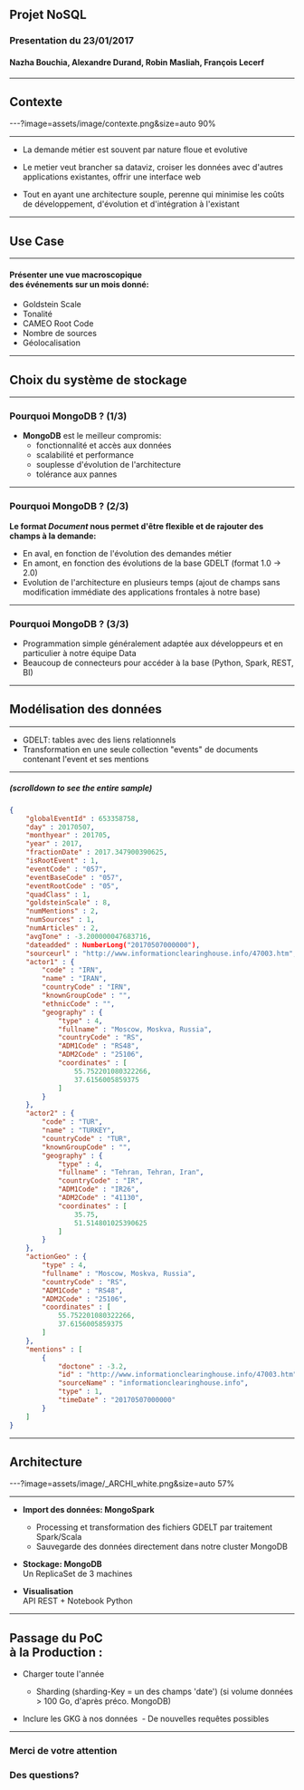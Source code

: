## Projet NoSQL

### Presentation du 23/01/2017
#### Nazha Bouchia, Alexandre Durand, Robin Masliah, François Lecerf

---
## Contexte

---?image=assets/image/contexte.png&size=auto 90%

---
- La demande métier est souvent par nature floue et evolutive

- Le metier veut brancher sa dataviz, croiser les données avec d'autres applications existantes, offrir une interface web
- Tout en ayant une architecture souple, perenne qui minimise les coûts de développement, d'évolution et d'intégration à l'existant

---
## Use Case
---
#### Présenter une vue macroscopique <br> des événements sur un mois donné:
- Goldstein Scale
- Tonalité
- CAMEO Root Code
- Nombre de sources
- Géolocalisation

---

## Choix du système de stockage

---
### Pourquoi MongoDB ? (1/3)
- **MongoDB** est le meilleur compromis:
  - fonctionnalité et accès aux données
  - scalabilité et performance
  - souplesse d'évolution de l'architecture
  - tolérance aux pannes

---
### Pourquoi MongoDB ? (2/3)
**Le format *Document* nous permet d'être flexible et de rajouter des champs à la demande:**
  - En aval, en fonction de l'évolution des demandes métier
  - En amont, en fonction des évolutions de la base GDELT (format 1.0 -> 2.0)
  - Evolution de l'architecture en plusieurs temps (ajout de champs sans modification immédiate des applications frontales à notre base)

---
### Pourquoi MongoDB ? (3/3)
 - Programmation simple généralement adaptée aux développeurs et en particulier à notre équipe Data
 - Beaucoup de connecteurs pour accéder à la base (Python, Spark, REST, BI)

---
## Modélisation des données
---
- GDELT: tables avec des liens relationnels
- Transformation en une seule collection "events" de documents contenant l'event et ses mentions

---
##### (scrolldown to see the entire sample)
```json
{
	"globalEventId" : 653358758,
	"day" : 20170507,
	"monthyear" : 201705,
	"year" : 2017,
	"fractionDate" : 2017.347900390625,
	"isRootEvent" : 1,
	"eventCode" : "057",
	"eventBaseCode" : "057",
	"eventRootCode" : "05",
	"quadClass" : 1,
	"goldsteinScale" : 8,
	"numMentions" : 2,
	"numSources" : 1,
	"numArticles" : 2,
	"avgTone" : -3.200000047683716,
	"dateadded" : NumberLong("20170507000000"),
	"sourceurl" : "http://www.informationclearinghouse.info/47003.htm",
	"actor1" : {
		"code" : "IRN",
		"name" : "IRAN",
		"countryCode" : "IRN",
		"knownGroupCode" : "",
		"ethnicCode" : "",
		"geography" : {
			"type" : 4,
			"fullname" : "Moscow, Moskva, Russia",
			"countryCode" : "RS",
			"ADM1Code" : "RS48",
			"ADM2Code" : "25106",
			"coordinates" : [
				55.752201080322266,
				37.6156005859375
			]
		}
	},
	"actor2" : {
		"code" : "TUR",
		"name" : "TURKEY",
		"countryCode" : "TUR",
		"knownGroupCode" : "",
		"geography" : {
			"type" : 4,
			"fullname" : "Tehran, Tehran, Iran",
			"countryCode" : "IR",
			"ADM1Code" : "IR26",
			"ADM2Code" : "41130",
			"coordinates" : [
				35.75,
				51.514801025390625
			]
		}
	},
	"actionGeo" : {
		"type" : 4,
		"fullname" : "Moscow, Moskva, Russia",
		"countryCode" : "RS",
		"ADM1Code" : "RS48",
		"ADM2Code" : "25106",
		"coordinates" : [
			55.752201080322266,
			37.6156005859375
		]
	},
	"mentions" : [
		{
			"doctone" : -3.2,
			"id" : "http://www.informationclearinghouse.info/47003.htm",
			"sourceName" : "informationclearinghouse.info",
			"type" : 1,
			"timeDate" : "20170507000000"
		}
	]
}
```

---
## Architecture

[comment]: <> (---?image=assets/image/_ARCHI.png&size=auto 58%)

---?image=assets/image/_ARCHI_white.png&size=auto 57%

---
- **Import des données: MongoSpark**  
  - Processing et transformation des fichiers GDELT par traitement Spark/Scala  
  - Sauvegarde des données directement dans notre cluster MongoDB

- **Stockage: MongoDB**  
Un ReplicaSet de 3 machines

- **Visualisation**  
API REST + Notebook Python

---

## Passage du PoC <br> à la Production :

- Charger toute l'année
  - Sharding (sharding-Key = un des champs 'date')
    (si volume données > 100 Go, d'après préco. MongoDB)

- Inclure les GKG à nos données
  - De nouvelles requêtes possibles

---

### Merci de votre attention

### Des questions?



